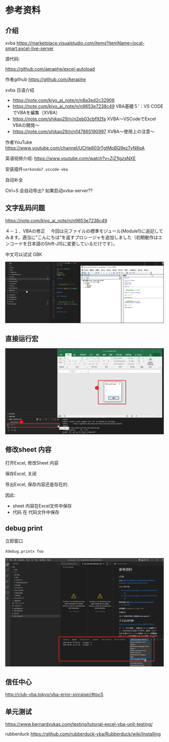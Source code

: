 # 参考资料

## 介绍

xvba 
https://marketplace.visualstudio.com/items?itemName=local-smart.excel-live-server

源代码:

https://github.com/aeraphe/excel-autoload

作者github https://github.com/Aeraphe


xvba 日语介绍

* https://note.com/kiyo_ai_note/n/n8a3ed2c32906
* https://note.com/kiyo_ai_note/n/n9653e7238c49 VBA基礎５'：VS CODEでVBAを編集（XVBA）
* https://note.com/shikao29/n/n2eb03cbf92fa XVBA～VSCodeでExcel VBAの開発～
* https://note.com/shikao29/n/n147865190997 XVBA～使用上の注意～


作者YouTube https://www.youtube.com/channel/UCHe803rTgtMpBQ9ezTyN8qA



英语视频介绍: https://www.youtube.com/watch?v=ZjZ1lgzsNXE




安装插件`serkonda7.vscode-vba`

自动补全


Ctrl+S 会自动导出? 如果启动xvba-server??

## 文字乱码问题

https://note.com/kiyo_ai_note/n/n9653e7238c49

４－１．VBAの修正
　今回は元ファイルの標準モジュール(Module1)に追記してみます。適当に”こんにちは”を返すプロシージャを追加しました（初期動作はエンコードを日本語のShift-JISに変更しているだけです）。

中文可以试试 GBK

![](imgs/10.png)


## 直接运行宏


![](imgs/11.png)

## 修改sheet 内容

打开Excel, 修改Sheet 内容

保存Excel, 关闭

导出Excel, 保存内容还是存在的.

因此: 
* sheet 内容在Excel文件中保存
* 代码 在 代码文件中保存


## debug print

立即窗口

`Xdebug.printx foo`

![](imgs/12.png)

## 信任中心

http://club-vba.tokyo/vba-error-sinraisei/#toc5

## 单元测试

https://www.bernardvukas.com/testing/tutorial-excel-vba-unit-testing/

rubberduck
https://github.com/rubberduck-vba/Rubberduck/wiki/Installing


